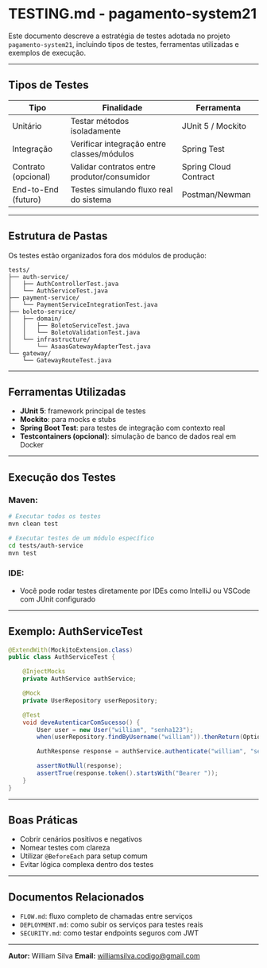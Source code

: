 # TESTING.md - pagamento-system21

Este documento descreve a estratégia de testes adotada no projeto `pagamento-system21`, incluindo tipos de testes, ferramentas utilizadas e exemplos de execução.

---

##  Tipos de Testes

| Tipo                | Finalidade                                  | Ferramenta            |
| ------------------- | ------------------------------------------- | --------------------- |
| Unitário            | Testar métodos isoladamente                 | JUnit 5 / Mockito     |
| Integração          | Verificar integração entre classes/módulos  | Spring Test           |
| Contrato (opcional) | Validar contratos entre produtor/consumidor | Spring Cloud Contract |
| End-to-End (futuro) | Testes simulando fluxo real do sistema      | Postman/Newman        |

---

##  Estrutura de Pastas

Os testes estão organizados fora dos módulos de produção:

```
tests/
├── auth-service/
│   ├── AuthControllerTest.java
│   └── AuthServiceTest.java
├── payment-service/
│   └── PaymentServiceIntegrationTest.java
├── boleto-service/
│   ├── domain/
│   │   ├── BoletoServiceTest.java
│   │   └── BoletoValidationTest.java
│   └── infrastructure/
│       └── AsaasGatewayAdapterTest.java
└── gateway/
    └── GatewayRouteTest.java
```

---

##  Ferramentas Utilizadas

* **JUnit 5**: framework principal de testes
* **Mockito**: para mocks e stubs
* **Spring Boot Test**: para testes de integração com contexto real
* **Testcontainers (opcional)**: simulação de banco de dados real em Docker

---

##  Execução dos Testes

### Maven:

```bash
# Executar todos os testes
mvn clean test

# Executar testes de um módulo específico
cd tests/auth-service
mvn test
```

### IDE:

* Você pode rodar testes diretamente por IDEs como IntelliJ ou VSCode com JUnit configurado

---

##  Exemplo: AuthServiceTest

```java
@ExtendWith(MockitoExtension.class)
public class AuthServiceTest {

    @InjectMocks
    private AuthService authService;

    @Mock
    private UserRepository userRepository;

    @Test
    void deveAutenticarComSucesso() {
        User user = new User("william", "senha123");
        when(userRepository.findByUsername("william")).thenReturn(Optional.of(user));

        AuthResponse response = authService.authenticate("william", "senha123");

        assertNotNull(response);
        assertTrue(response.token().startsWith("Bearer "));
    }
}
```

---

##  Boas Práticas

* Cobrir cenários positivos e negativos
* Nomear testes com clareza
* Utilizar `@BeforeEach` para setup comum
* Evitar lógica complexa dentro dos testes

---

##  Documentos Relacionados

* `FLOW.md`: fluxo completo de chamadas entre serviços
* `DEPLOYMENT.md`: como subir os serviços para testes reais
* `SECURITY.md`: como testar endpoints seguros com JWT

---

**Autor:** William Silva
**Email:** [williamsilva.codigo@gmail.com](mailto:williamsilva.codigo@gmail.com)
